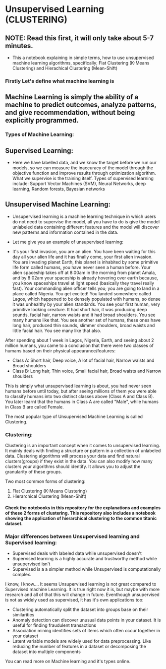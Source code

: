 # Unsupervised Learning (CLUSTERING)
## NOTE: Read this first, it will only take about 5-7 minutes.
* This a notebook explaining in simple terms, how to use unsupervised machine learning algorithms, specifically; Flat Clustering (K-Means Clustering) and Hierachical Clustering (Mean-Shift)

### Firstly Let's define what machine learning is
## Machine Learning is simply the ability of a machine to predict outcomes, analyze patterns, and give recommendation, without being explicitly programmed.
### Types of Machine Learning:
## Supervised Learning: 
 * Here we have labelled data, and we know the target before we run our models, so we can measure the inaccuracy of the model through the objective function and improve results through optimization algorithm. What we supervise is the training itself. Types of supervised learning include: Support Vector Machines (SVM), Neural Networks, deep learning, Random forests, Bayesian networks

## Unsupervised Machine Learning:
* Unsupervised learning is a machine learning technique in which users do not need to supervise the model, all you have to do is give the model unlabeled data containing different features and the model will discover new patterns and information contained in the data.

* Let me give you an example of unsupervised learning:
* It's your first invasion, you are an alien. You have been waiting for this day all your alien life and it has finally come, your first alien invasion. 
You are invading planet Earth, this planet is inhabited by some primitive life form called humans, you have never seen a human before.
Your alien spaceship takes off at 8:00am in the morning from planet Amala, and by 8:02am your spaceship is already hovering over earth because, you know spaceships travel at light speed (basically they travel really fast). 
Your commanding alien officer tells you; you are going to land in a place called Nigeria. You get excited!
You landed somewhere called Lagos, which happened to be densely populated with humans, so dense it was unhealthy by your alien standards. 
You see your first human, very primitive looking creature. It had short hair, it was producing deep sounds, facial hair, narrow waists and it had broad shoulders. You see many humans like that.
You see another set of humans, these ones have long hair, produced thin sounds, slimmer shoulders, broad waists and little facial hair. You see many like that also.

After spending about 1 week in Lagos, Nigeria, Earth, and seeing about 2 million humans, you came to a conclusion that there were two classes of humans based on their physical appearance/features:
 * Class A: Short hair, Deep voice, A lot of facial hair, Narrow waists and Broad shoulders
 * Class B: Long hair, Thin voice, Small facial hair, Broad waists and Narrow shoulders
 
 
This is simply what unsupervised learning is about, you had never seen humans before until today, but after seeing millions of them you were able to classify humans into two distinct classes above (Class A and Class B). You later learnt that the humans in Class A are called "Male", while humans in Class B are called Female.

The most popular type of Unsupervised Machine Learning is called Clustering.

### Clustering:
  Clustering is an important concept when it comes to unsupervised learning. It mainly deals with finding a structure or pattern in a collection of unlabeled data. Clustering algorithms will process your data and find natural clusters(groups) if they exist in the data. You can also modify how many clusters your algorithms should identify. It allows you to adjust the granularity of these groups.
  
Two most common forms of clustering:
1. Flat Clustering (K-Means Clustering)
2. Hierarchical Clustering (Mean-Shift)

#### Check the notebooks in this repository for the explanations and examples of these 2 forms of clustering. This repository also includes a notebook showing the application of hierarchical clustering to the common titanic dataset.


### Major differences between Unsupervised learning and Supervised learning:
 * Supervised deals with labeled data while unsupervised doesn't
 * Supervised learning is a highly accurate and trustworthy method while unsupervised isn't
 * Supervised is a a simpler method while Unsupervised is computationally complex.
 
I know, I know.... It seems Unsupervised learning is not great compared to Supervised machine Learning. It is true right now it is, but maybe with more research and all of that this will change in future. Eventhough unsupervised is not as widely used as supervised, it has it's own applications too:
 * Clustering automatically split the dataset into groups base on their similarities
 * Anomaly detection can discover unusual data points in your dataset. It is useful for finding fraudulent transactions
 * Association mining identifies sets of items which often occur together in your dataset
 * Latent variable models are widely used for data preprocessing. Like reducing the number of features in a dataset or decomposing the dataset into multiple components

You can read more on Machine learning and it's types online.

